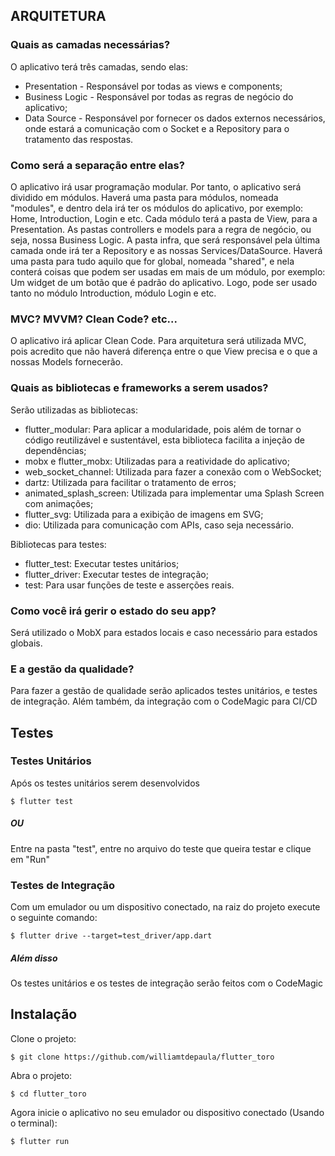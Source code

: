## ARQUITETURA

### Quais as camadas necessárias?

O aplicativo terá três camadas, sendo elas:
* Presentation - Responsável por todas as views e components;
* Business Logic - Responsável por todas as regras de negócio do aplicativo;
* Data Source - Responsável por fornecer os dados externos necessários, onde estará a comunicação com o Socket e a Repository para o tratamento das respostas.

### Como será a separação entre elas?

O aplicativo irá usar programação modular. Por tanto, o aplicativo será dividido em módulos.
Haverá uma pasta para módulos, nomeada "modules", e dentro dela irá ter os módulos do aplicativo, por exemplo: Home, Introduction, Login e etc. Cada módulo terá a pasta de View, para a Presentation. As pastas controllers e models para a regra de negócio, ou seja, nossa Business Logic. A pasta infra, que será responsável pela última camada onde irá ter a Repository e as nossas Services/DataSource.
Haverá uma pasta para tudo aquilo que for global, nomeada "shared", e nela conterá coisas que podem ser usadas em mais de um módulo, por exemplo: Um widget de um botão que é padrão do aplicativo. Logo, pode ser usado tanto no módulo Introduction, módulo Login e etc.

### MVC? MVVM? Clean Code? etc...

O aplicativo irá aplicar Clean Code. Para arquitetura será utilizada MVC, pois acredito que não haverá diferença entre o que View precisa e o que a nossas Models fornecerão.

### Quais as bibliotecas e frameworks a serem usados?

Serão utilizadas as bibliotecas:
* flutter_modular: Para aplicar a modularidade, pois além de tornar o código reutilizável e sustentável, esta biblioteca facilita a injeção de dependências;
* mobx e flutter_mobx: Utilizadas para a reatividade do aplicativo;
* web_socket_channel: Utilizada para fazer a conexão com o WebSocket;
* dartz: Utilizada para facilitar o tratamento de erros;
* animated_splash_screen: Utilizada para implementar uma Splash Screen com animações;
* flutter_svg: Utilizada para a exibição de imagens em SVG;
* dio: Utilizada para comunicação com APIs, caso seja necessário.

Bibliotecas para testes:
* flutter_test: Executar testes unitários;
* flutter_driver: Executar testes de integração;
* test: Para usar funções de teste e asserções reais.

### Como você irá gerir o estado do seu app?

Será utilizado o MobX para estados locais e caso necessário para estados globais.

### E a gestão da qualidade?

Para fazer a gestão de qualidade serão aplicados testes unitários, e testes de integração. Além também, da integração com o CodeMagic para CI/CD

## Testes

### Testes Unitários

Após os testes unitários serem desenvolvidos
```
$ flutter test
```

##### OU

Entre na pasta "test", entre no arquivo do teste que queira testar e clique em "Run"


### Testes de Integração

Com um emulador ou um dispositivo conectado, na raiz do projeto execute o seguinte comando:
```
$ flutter drive --target=test_driver/app.dart
```


##### Além disso

Os testes unitários e os testes de integração serão feitos com o CodeMagic

## Instalação

Clone o projeto:
```
$ git clone https://github.com/williamtdepaula/flutter_toro
```

Abra o projeto:
```
$ cd flutter_toro
```

Agora inicie o aplicativo no seu emulador ou dispositivo conectado (Usando o terminal):
```
$ flutter run
```


